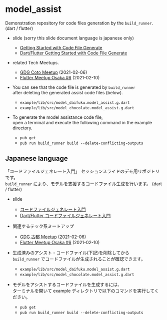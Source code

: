 # model_assist

Demonstration repository for code files generation by the `build_runner`. (dart / flutter)  

- slide (sorry this slide document language is japanese only)
  - [Getting Started with Code File Generate](https://drive.google.com/file/d/1tdtdP0FKJSF22LYrTmxl08DpxAPaR6zX/view?usp=sharing)
  - [Dart/Flutter Getting Started with Code File Generate](https://www.slideshare.net/cch-robo/dart-flutter-242484240)

- related Tech Meetups.
  - [GDG Coto Meetup](https://gdgkyoto.connpass.com/event/200110/) (2021-02-06)
  - [Flutter Meetup Osaka #6](https://flutter-jp.connpass.com/event/201351/) (2021-02-10)

- You can see that the code file is generated by `build_runner`  
after deleting the generated assist code files (below).
  - `example/lib/src/model_daifuku.model_assist.g.dart`
  - `example/lib/src/model_chocolate.model_assist.g.dart`

- To generate the model assistance code file,  
open a terminal and execute the following command in the example directory.
  - `pub get`
  - `pub run build_runner build --delete-conflicting-outputs`


## Japanese language

「コードファイルジェネレート入門」 セッションスライドのデモ用リポジトリです。  
`build_runner` により、モデルを支援するコードファイル生成を行います。 (dart / flutter)  

- slide
  - [コードファイルジェネレート入門](https://drive.google.com/file/d/1tdtdP0FKJSF22LYrTmxl08DpxAPaR6zX/view?usp=sharing)
  - [Dart/Flutter コードファイルジェネレート入門](https://www.slideshare.net/cch-robo/dart-flutter-242484240)


- 関連するテック系ミートアップ
  - [GDG 古都 Meetup](https://gdgkyoto.connpass.com/event/200110/) (2021-02-06)
  - [Flutter Meetup Osaka #6](https://flutter-jp.connpass.com/event/201351/) (2021-02-10)

- 生成済みのアシスト・コードファイル(下記)を削除してから  
`build_runner` でコードファイルが生成されることが確認できます。
  - `example/lib/src/model_daifuku.model_assist.g.dart`
  - `example/lib/src/model_chocolate.model_assist.g.dart`

- モデルをアシストするコードファイルを生成するには、  
ターミナルを開いて example ディレクトリで以下のコマンドを実行してください。
  - `pub get`
  - `pub run build_runner build --delete-conflicting-outputs`
  
 

